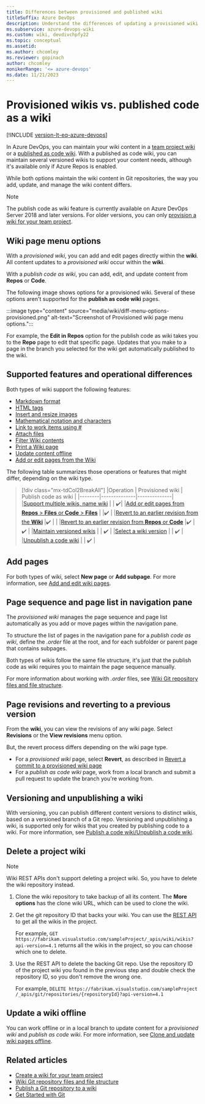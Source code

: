 ```yaml
---
title: Differences between provisioned and published wiki
titleSuffix: Azure DevOps
description: Understand the differences of updating a provisioned wiki for a team project versus files you publish from a Git repository in Azure DevOps. 
ms.subservice: azure-devops-wiki
ms.custom: wiki, devdivchpfy22
ms.topic: conceptual
ms.assetid:
ms.author: chcomley
ms.reviewer: gopinach
author: chcomley
monikerRange: '<= azure-devops'
ms.date: 11/21/2023  
---
```


# Provisioned wikis vs. published code as a wiki

[!INCLUDE [version-lt-eq-azure-devops](../../includes/version-lt-eq-azure-devops.md)] 

<!--- Supports https://go.microsoft.com/fwlink/?linkid=866310 -->

In Azure DevOps, you can maintain your wiki content in a [team project wiki](wiki-create-repo.md) or a [published as code wiki](publish-repo-to-wiki.md). With a published as code wiki, you can maintain several versioned wikis to support your content needs, although it's available only if Azure Repos is enabled.

While both options maintain the wiki content in Git repositories, the way you add, update, and manage the wiki content differs.

> [!NOTE]  
> The publish code as wiki feature is currently available on Azure DevOps Server 2018 and later versions. For older versions, you can only [provision a wiki for your team project](wiki-create-repo.md).  

## Wiki page menu options

With a *provisioned wiki*, you can add and edit pages directly within the **wiki**. All content updates to a *provisioned wiki* occur within the **wiki**.

With a *publish code as wiki*, you can add, edit, and update content from **Repos** or **Code**.

The following image shows options for a provisioned wiki. Several of these options aren't supported for the **publish as code wiki** pages.

:::image type="content" source="media/wiki/diff-menu-options-provisioned.png" alt-text="Screenshot of Provisioned wiki page menu options.":::

For example, the **Edit in Repos** option for the publish code as wiki takes you to the **Repo** page to edit that specific page. Updates that you make to a page in the branch you selected for the wiki get automatically published to the wiki.

## Supported features and operational differences

Both types of wiki support the following features:

- [Markdown format](markdown-guidance.md)
- [HTML tags](markdown-guidance.md#html-tag-support-in-wiki-pages)
- [Insert and resize images](markdown-guidance.md#images)
- [Mathematical notation and characters](markdown-guidance.md#mathematical-notation)
- [Link to work items using #](markdown-guidance.md#link-to-work-items-from-a-wiki-page)
- [Attach files](markdown-guidance.md#attach)
- [Filter Wiki contents](filter-print-wiki.md)
- [Print a Wiki page](filter-print-wiki.md)
- [Update content offline](wiki-update-offline.md)
- [Add or edit pages from the Wiki](add-edit-wiki.md)

The following table summarizes those operations or features that might differ, depending on the wiki type.  

> [!div class="mx-tdCol2BreakAll"]
> |Operation |    Provisioned wiki    | Publish code as wiki |
> |--------|--------------|--------------|  
> |[Support multiple wikis, name wiki](publish-repo-to-wiki.md)  |  | ✔️|
> |[Add or edit pages from **Repos** > **Files** or **Code** > **Files**](publish-repo-to-wiki.md) |  |✔️ |
> |[Revert to an earlier revision from the **Wiki**](wiki-view-history.md#revert-provision) |✔️ |  |
> |[Revert to an earlier revision from **Repos** or **Code**](wiki-view-history.md#revert-publish) |✔️ |✔️ |
> |[Maintain versioned wikis](#versioning) |  | ✔️ |
> |[Select a wiki version](publish-repo-to-wiki.md#select-a-wiki-version) |  | ✔️ |
> |[Unpublish a code wiki](publish-repo-to-wiki.md#unpublish-wiki) |  | ✔️ |

<a id="add-pages"></a>

## Add pages

For both types of wiki, select **New page** or **Add subpage**. For more information, see [Add and edit wiki pages](add-edit-wiki.md#add-a-wiki-page).

<a id="toc"></a>

## Page sequence and page list in navigation pane

The *provisioned wiki* manages the page sequence and page list automatically as you add or move pages within the navigation pane.

To structure the list of pages in the navigation pane for a *publish code as wiki*, define the *.order* file at the root, and for each subfolder or parent page that contains subpages.

Both types of wikis follow the same file structure, it's just that the publish code as wiki requires you to maintain the page sequence manually.

For more information about working with *.order* files, see [Wiki Git repository files and file structure](wiki-file-structure.md#order-file).

<a id="revisions"></a>

## Page revisions and reverting to a previous version

From the **wiki**, you can view the revisions of any wiki page. Select **Revisions** or the **View revisions** menu option.

But, the revert process differs depending on the wiki page type.  

- For a *provisioned wiki* page, select **Revert**, as described in [Revert a commit to a provisioned wiki page](wiki-view-history.md#revert-provision)
- For a *publish as code wiki* page, work from a local branch and submit a pull request to update the branch you're working from.

<a id="versioning"></a>

## Versioning and unpublishing a wiki

With versioning, you can publish different content versions to distinct wikis, based on a versioned branch of a Git repo. Versioning and unpublishing a wiki, is supported only for wikis that you created by publishing code to a wiki. For more information, see [Publish a code wiki/Unpublish a code wiki](publish-repo-to-wiki.md#unpublish-wiki).

## Delete a project wiki

> [!NOTE]
> Wiki REST APIs don't support deleting a project wiki. So, you have to delete the wiki repository instead.

1. Clone the wiki repository to take backup of all its content. The **More options** has the clone wiki URL, which can be used to clone the wiki.

2. Get the git repository ID that backs your wiki. You can use the [REST API](/rest/api/azure/devops/wiki/wikis/get?view=azure-devops-rest-7.1&tabs=HTTP&preserve-view=true) to get all the wikis in the project.
   
   For example, `GET https://fabrikam.visualstudio.com/sampleProject/_apis/wiki/wikis?api-version=4.1` returns all the wikis in the project, so you can choose which one to delete.

3. Use the REST API to delete the backing Git repo. Use the repository ID of the project wiki you found in the previous step and double check the repository ID, so you don't remove the wrong one.

   For example, `DELETE https://fabrikam.visualstudio.com/sampleProject /_apis/git/repositories/{repositoryId}?api-version=4.1`

## Update a wiki offline

You can work offline or in a local branch to update content for a  *provisioned wiki* and *publish as code wiki*. For more information, see [Clone and update wiki pages offline](wiki-update-offline.md).

## Related articles

- [Create a wiki for your team project](./wiki-create-repo.md)
- [Wiki Git repository files and file structure](wiki-file-structure.md)
- [Publish a Git repository to a wiki](publish-repo-to-wiki.md)
- [Get Started with Git](../../repos/git/gitquickstart.md)
